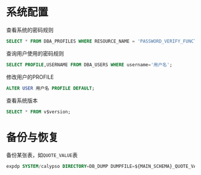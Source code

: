 # 系统配置

查看系统的密码规则
```sql
SELECT * FROM DBA_PROFILES WHERE RESOURCE_NAME = 'PASSWORD_VERIFY_FUNCTION';
```

查询用户使用的密码规则
```sql
SELECT PROFILE,USERNAME FROM DBA_USERS WHERE username='用户名';
```

修改用户的PROFILE
```sql
ALTER USER 用户名 PROFILE DEFAULT;
```

查看系统版本
```sql
SELECT * FROM v$version;
```

# 备份与恢复

备份某张表，如`QUOTE_VALUE`表

```sql
expdp SYSTEM/calypso DIRECTORY=DB_DUMP DUMPFILE=${MAIN_SCHEMA}_QUOTE_VALUE_`(date +%Y%m%d%H%M%S)`.dmp SCHEMAS=${MAIN_SCHEMA} INCLUDE=TABLE:"IN('QUOTE_VALUE')" LOGFILE=${MAIN_SCHEMA}_QUOTE_VALUE_`(date +%Y%m%d%H%M%S)`_export.log LOGTIME=ALL
```

